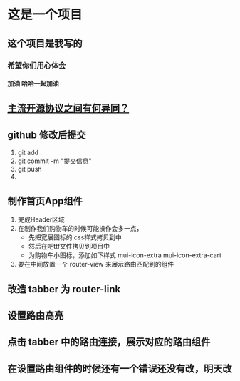 # 这是一个项目

## 这个项目是我写的

### 希望你们用心体会

#### 加油 哈哈一起加油

## [主流开源协议之间有何异同？](https://blog.csdn.net/qq_25543287/article/details/71247610)

## github 修改后提交
1. git add .
2. git commit -m "提交信息"
3. git push
4.  
## 制作首页App组件
1. 完成Header区域
2. 在制作我们购物车的时候可能操作会多一点，
    + 先把宽展图标的 css样式拷贝到中
    + 然后在吧ttf文件拷贝到项目中
    + 为购物车小图标，添加如下样式 mui-icon-extra  mui-icon-extra-cart
3. 要在中间放置一个 router-view 来展示路由匹配到的组件
## 改造 tabber 为 router-link

## 设置路由高亮

## 点击 tabber 中的路由连接，展示对应的路由组件



## 在设置路由组件的时候还有一个错误还没有改，明天改